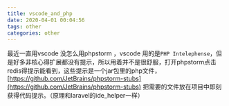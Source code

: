 ```yaml
---
title: vscode_and_php
date: 2020-04-01 00:04:56
tags: other
categories: other
---
```



最近一直用vscode 没怎么用phpstorm ，vscode 用的是`PHP Intelephense`，但是好多非核心得扩展都没有提示，所以用着并不是很舒服，打开phpstorm点击redis得提示能看到，这些提示是一个jar包里的php文件，
[https://github.com/JetBrains/phpstorm-stubs](https://github.com/JetBrains/phpstorm-stubs)
把需要的文件放在项目中即刻获得代码提示。（原理和laravel的ide_helper一样）

<!--more-->


